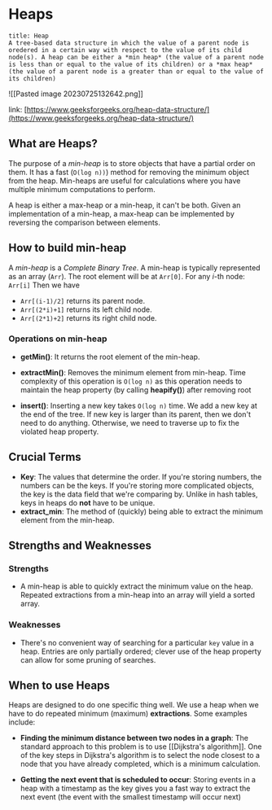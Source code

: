 # Heaps

```ad-summary 
title: Heap
A tree-based data structure in which the value of a parent node is oredered in a certain way with respect to the value of its child node(s). A heap can be either a *min heap* (the value of a parent node is less than or equal to the value of its children) or a *max heap* (the value of a parent node is a greater than or equal to the value of its children)
```

![[Pasted image 20230725132642.png]]

link: [https://www.geeksforgeeks.org/heap-data-structure/](https://www.geeksforgeeks.org/heap-data-structure/)

## What are Heaps?

The purpose of a *min-heap* is to store objects that have a partial order on them. It has a fast (`O(log n))`) method for removing the minimum object from the heap. Min-heaps are useful for calculations where you have multiple minimum computations to perform.

A heap is either a max-heap or a min-heap, it can't be both. Given an implementation of a min-heap, a max-heap can be implemented by reversing the comparison between elements.

## How to build min-heap

A *min-heap* is a *Complete Binary Tree*. A min-heap is typically represented as an array (`Arr`). The root element will be at `Arr[0]`. For any $i$-th node: `Arr[i]` Then we have

* `Arr[(i-1)/2]` returns its parent node.
* `Arr[(2*i)+1]` returns its left child node.
* `Arr[(2*1)+2]` returns its right child node.

### Operations on min-heap

* **getMin()**: It returns the root element of the min-heap.

* **extractMin()**: Removes the minimum element from min-heap. Time complexity of this operation is `O(log n)` as this operation needs to maintain the heap property (by calling **heapify()**) after removing root

* **insert()**: Inserting a new key takes `O(log n)` time. We add a new key at the end of the tree. If new key is larger than its parent, then we don't need to do anything. Otherwise, we need to traverse up to fix the violated heap property.

## Crucial Terms

* **Key**: The values that determine the order. If you're storing numbers, the numbers can be the keys. If you're storing more complicated objects, the key is the data field that we're comparing by. Unlike in hash tables, keys in heaps do **not** have to be unique.
* **extract_min**: The method of (quickly) being able to extract the minimum element from the min-heap.

## Strengths and Weaknesses

### Strengths

* A min-heap is able to quickly extract the minimum value on the heap. Repeated extractions from a min-heap into an array will yield a sorted array.

### Weaknesses

* There's no convenient way of searching for a particular `key` value in a heap. Entries are only partially ordered; clever use of the heap property can allow for some pruning of searches.


## When to use Heaps

Heaps are designed to do one specific thing well. We use a heap when we have to do repeated minimum (maximum) **extractions**.  Some examples include:

* **Finding the minimum distance between two nodes in a graph**: The standard approach to this problem is to use [[Dijkstra's algorithm]]. One of the key steps in Dijkstra's algorithm is to select the node closest to a node that you have already completed, which is a minimum calculation. 

* **Getting the next event that is scheduled to occur**: Storing events in a heap with a timestamp as the key gives you a fast way to extract the next event (the event with the smallest timestamp will occur next)